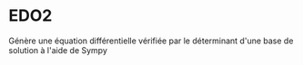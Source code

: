 # EDO2
Génère une équation différentielle vérifiée par le déterminant d'une base de solution à l'aide de Sympy
